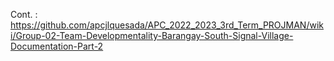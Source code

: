 Cont. : https://github.com/apcjlquesada/APC_2022_2023_3rd_Term_PROJMAN/wiki/Group-02-Team-Developmentality-Barangay-South-Signal-Village-Documentation-Part-2